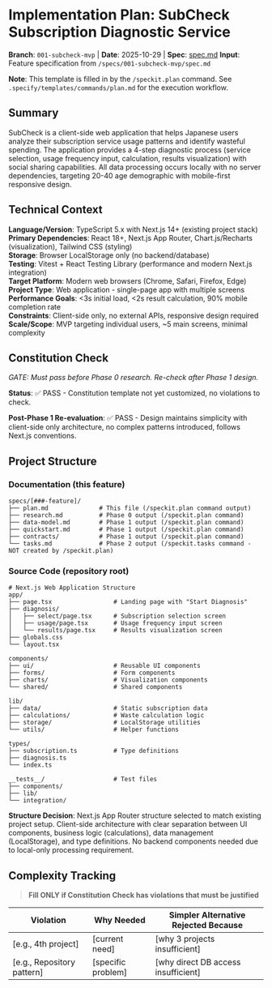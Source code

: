# Implementation Plan: SubCheck Subscription Diagnostic Service

**Branch**: `001-subcheck-mvp` | **Date**: 2025-10-29 | **Spec**: [spec.md](./spec.md)
**Input**: Feature specification from `/specs/001-subcheck-mvp/spec.md`

**Note**: This template is filled in by the `/speckit.plan` command. See `.specify/templates/commands/plan.md` for the execution workflow.

## Summary

SubCheck is a client-side web application that helps Japanese users analyze their subscription service usage patterns and identify wasteful spending. The application provides a 4-step diagnostic process (service selection, usage frequency input, calculation, results visualization) with social sharing capabilities. All data processing occurs locally with no server dependencies, targeting 20-40 age demographic with mobile-first responsive design.

## Technical Context

<!--
  ACTION REQUIRED: Replace the content in this section with the technical details
  for the project. The structure here is presented in advisory capacity to guide
  the iteration process.
-->

**Language/Version**: TypeScript 5.x with Next.js 14+ (existing project stack)  
**Primary Dependencies**: React 18+, Next.js App Router, Chart.js/Recharts (visualization), Tailwind CSS (styling)  
**Storage**: Browser LocalStorage only (no backend/database)  
**Testing**: Vitest + React Testing Library (performance and modern Next.js integration)  
**Target Platform**: Modern web browsers (Chrome, Safari, Firefox, Edge)  
**Project Type**: Web application - single-page app with multiple screens  
**Performance Goals**: <3s initial load, <2s result calculation, 90% mobile completion rate  
**Constraints**: Client-side only, no external APIs, responsive design required  
**Scale/Scope**: MVP targeting individual users, ~5 main screens, minimal complexity

## Constitution Check

*GATE: Must pass before Phase 0 research. Re-check after Phase 1 design.*

**Status**: ✅ PASS - Constitution template not yet customized, no violations to check. 

**Post-Phase 1 Re-evaluation**: ✅ PASS - Design maintains simplicity with client-side only architecture, no complex patterns introduced, follows Next.js conventions.

## Project Structure

### Documentation (this feature)

```text
specs/[###-feature]/
├── plan.md              # This file (/speckit.plan command output)
├── research.md          # Phase 0 output (/speckit.plan command)
├── data-model.md        # Phase 1 output (/speckit.plan command)
├── quickstart.md        # Phase 1 output (/speckit.plan command)
├── contracts/           # Phase 1 output (/speckit.plan command)
└── tasks.md             # Phase 2 output (/speckit.tasks command - NOT created by /speckit.plan)
```

### Source Code (repository root)
<!--
  ACTION REQUIRED: Replace the placeholder tree below with the concrete layout
  for this feature. Delete unused options and expand the chosen structure with
  real paths (e.g., apps/admin, packages/something). The delivered plan must
  not include Option labels.
-->

```text
# Next.js Web Application Structure
app/
├── page.tsx                 # Landing page with "Start Diagnosis" 
├── diagnosis/
│   ├── select/page.tsx      # Subscription selection screen
│   ├── usage/page.tsx       # Usage frequency input screen  
│   └── results/page.tsx     # Results visualization screen
├── globals.css
└── layout.tsx

components/
├── ui/                      # Reusable UI components
├── forms/                   # Form components
├── charts/                  # Visualization components
└── shared/                  # Shared components

lib/
├── data/                    # Static subscription data
├── calculations/            # Waste calculation logic
├── storage/                 # LocalStorage utilities
└── utils/                   # Helper functions

types/
├── subscription.ts          # Type definitions
├── diagnosis.ts
└── index.ts

__tests__/                   # Test files
├── components/
├── lib/
└── integration/
```

**Structure Decision**: Next.js App Router structure selected to match existing project setup. Client-side architecture with clear separation between UI components, business logic (calculations), data management (LocalStorage), and type definitions. No backend components needed due to local-only processing requirement.

## Complexity Tracking

> **Fill ONLY if Constitution Check has violations that must be justified**

| Violation | Why Needed | Simpler Alternative Rejected Because |
|-----------|------------|-------------------------------------|
| [e.g., 4th project] | [current need] | [why 3 projects insufficient] |
| [e.g., Repository pattern] | [specific problem] | [why direct DB access insufficient] |
